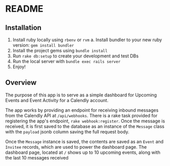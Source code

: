 
# README

## Installation

1. Install ruby locally using `rbenv` or `rvm`
	a. Install bundler to your new ruby version: `gem install bundler`
2. Install the project gems using `bundle install`
3. Run `rake db:setup` to create your development and test DBs
4. Run the local server with `bundle exec rails server`
5. Enjoy!

## Overview

The purpose of this app is to serve as a simple dashboard for Upcoming Events and Event Activity for a Calendly account. 

The app works by providing an endpoint for receiving inbound messages from the Calendly API at `/api/webhooks`. There is a rake task provided for registering the app's endpoint, `rake webhook:register`. Once the message is received, it is first saved to the database as an instance of the `Message` class with the `payload` jsonb column saving the full request body.

Once the `Message` instance is saved, the contents are saved as an `Event` and `Invitee` records, which are used to power the dashboard page. The dashboard page, located at `/` shows up to 10 upcoming events, along with the last 10 messages received


